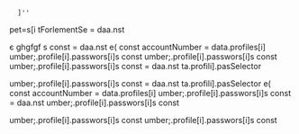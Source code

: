 
      ]''
pet=s[i tForlementSe
= daa.nst 

є
ghgfgf
s const 
= daa.nst e(
        const accountNumber = data.profiles[i]
umber;.profile[i].passwors[i]s const 
umber;.profile[i].passwors[i]s const 
umber;.profile[i].passwors[i]s const 
= daa.nst 
ta.profili].pasSelector


umber;.profile[i].passwors[i]s const 
= daa.nst 
ta.profili].pasSelector
e(
        const accountNumber = data.profiles[i]
umber;.profile[i].passwors[i]s const 
= daa.nst 
umber;.profile[i].passwors[i]s const 

umber;.profile[i].passwors[i]s const 
umber;.profile[i].passwors[i]s const 
